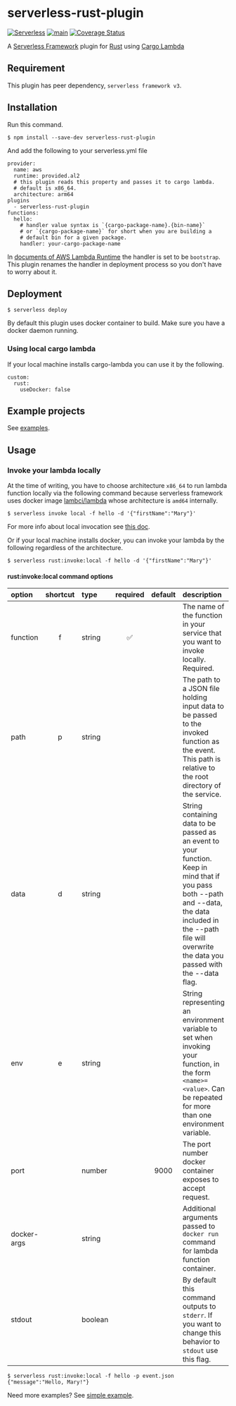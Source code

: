# serverless-rust-plugin

[![Serverless](http://public.serverless.com/badges/v3.svg)](http://www.serverless.com)
[![main](https://github.com/kaicoh/serverless-rust-plugin/actions/workflows/test.yml/badge.svg)](https://github.com/kaicoh/serverless-rust-plugin/actions)
[![Coverage Status](https://coveralls.io/repos/github/kaicoh/serverless-rust-plugin/badge.svg?branch=main)](https://coveralls.io/github/kaicoh/serverless-rust-plugin?branch=main)

A [Serverless Framework](https://www.serverless.com/) plugin for [Rust](https://www.rust-lang.org/) using [Cargo Lambda](https://www.cargo-lambda.info/)

## Requirement

This plugin has peer dependency, `serverless framework v3`.

## Installation

Run this command.

```
$ npm install --save-dev serverless-rust-plugin
```

And add the following to your serverless.yml file

```
provider:
  name: aws
  runtime: provided.al2
  # this plugin reads this property and passes it to cargo lambda.
  # default is x86_64.
  architecture: arm64
plugins
  - serverless-rust-plugin
functions:
  hello:
    # handler value syntax is `{cargo-package-name}.{bin-name}`
    # or `{cargo-package-name}` for short when you are building a
    # default bin for a given package.
    handler: your-cargo-package-name
```

In [documents of AWS Lambda Runtime](https://github.com/awslabs/aws-lambda-rust-runtime) the handler is set to be `bootstrap`. This plugin renames the handler in deployment process so you don't have to worry about it.

## Deployment

```
$ serverless deploy
```

By default this plugin uses docker container to build. Make sure you have a docker daemon running.

### Using local cargo lambda

If your local machine installs cargo-lambda you can use it by the following.

```
custom:
  rust:
    useDocker: false
```

## Example projects

See [examples](https://github.com/kaicoh/serverless-rust-plugin/tree/main/examples).

## Usage

### Invoke your lambda locally

At the time of writing, you have to choose architecture `x86_64` to run lambda function locally via the following command because serverless framework uses docker image [lambci/lambda](https://hub.docker.com/r/lambci/lambda) whose architecture is `amd64` internally.

```
$ serverless invoke local -f hello -d '{"firstName":"Mary"}'
```

For more info about local invocation see [this doc](https://www.serverless.com/framework/docs/providers/aws/cli-reference/invoke-local).

Or if your local machine installs docker, you can invoke your lambda by the following regardless of the architecture.

```
$ serverless rust:invoke:local -f hello -d '{"firstName":"Mary"}'
```

#### rust:invoke:local command options

| option | shortcut | type | required | default| description |
| :--- | :---: | :--- | :---: | :---: | :--- |
| function | f | string | ✅ |  | The name of the function in your service that you want to invoke locally. Required. |
| path | p | string |  |  | The path to a JSON file holding input data to be passed to the invoked function as the event. This path is relative to the root directory of the service. |
| data | d | string |  |  | String containing data to be passed as an event to your function. Keep in mind that if you pass both --path and --data, the data included in the --path file will overwrite the data you passed with the --data flag. |
| env | e | string |  |  | String representing an environment variable to set when invoking your function, in the form `<name>=<value>`. Can be repeated for more than one environment variable. |
| port |  | number |  | 9000 | The port number docker container exposes to accept request. |
| docker-args |  | string |  |  | Additional arguments passed to `docker run` command for lambda function container. |
| stdout |  | boolean |  |  | By default this command outputs to `stderr`. If you want to change this behavior to `stdout` use this flag. |


```
$ serverless rust:invoke:local -f hello -p event.json
{"message":"Hello, Mary!"}
```

Need more examples? See [simple example](https://github.com/kaicoh/serverless-rust-plugin/tree/main/examples/simple).
